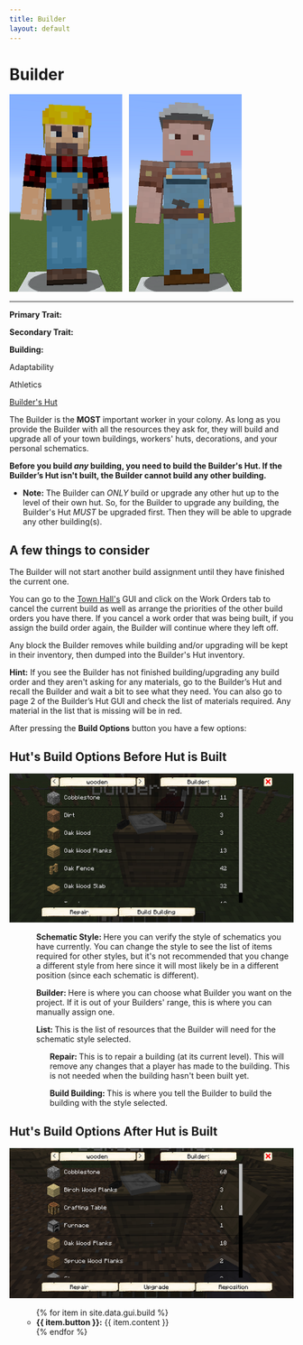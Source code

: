 ```yaml
---
title: Builder
layout: default
---
```

# Builder

<div class="infobox box text-center">
<img src="../../assets/images/workers/builder_m.png" alt="Builder Male" />&nbsp;&nbsp;&nbsp;<img src="../../assets/images/workers/builder_f.png" alt="Builder Female" />
<hr />
  <div class="row section-text text-left">
    <div class="col">
      <p><strong>Primary Trait:</strong></p>
      <p><strong>Secondary Trait:</strong></p>
      <p><strong>Building:</strong></p>
    </div>
    <div class="col">
      <p class="traitp">Adaptability</p>
      <p class="traits">Athletics</p>
      <p><a href="../buildings/builder">Builder's Hut</a></p>
    </div>
  </div>
</div>

The Builder is the **MOST** important worker in your colony. As long as you provide the Builder with all the resources they ask for, they will build and upgrade all of your town buildings, workers' huts, decorations, and your personal schematics.

**Before you build *any* building, you need to build the Builder's Hut. If the Builder’s Hut isn't built, the Builder cannot build any other building.**

- **Note:** The Builder can *ONLY* build or upgrade any other hut up to the level of their own hut. So, for the Builder to upgrade any building, the Builder's Hut *MUST* be upgraded first. Then they will be able to upgrade any other building(s).  

## A few things to consider

The Builder will not start another build assignment until they have finished the current one.

You can go to the [Town Hall's](../../source/buildings/townhall) GUI and click on the Work Orders tab to cancel the current build as well as arrange the priorities of the other build orders you have there. If you cancel a work order that was being built, if you assign the build order again, the Builder will continue where they left off.

Any block the Builder removes while building and/or upgrading will be kept in their inventory, then dumped into the Builder's Hut inventory.

**Hint:** If you see the Builder has not finished building/upgrading any build order and they aren't asking for any materials, go to the Builder’s Hut and recall the Builder and wait a bit to see what they need. You can also go to page 2 of the Builder’s Hut GUI and check the list of materials required. Any material in the list that is missing will be in red.  

<p>After pressing the <b>Build Options</b> button you have a few options:</p>  

## Hut's Build Options Before Hut is Built  

<div class="row">
  <div class="col-sm-12 col-md">
    <img src="../../assets/images/gui/newbuild.png" class="img-fluid mx-auto" alt="New Build GUI">
  </div>
  <div class="col-sm-12 col-md">
    <ul>
      <ul><strong>Schematic Style: </strong> Here you can verify the style of schematics you have currently. You can change the style to see the list of items required for other styles, but it's not recommended that you change a different style from here since it will most likely be in a different position (since each schematic is different).</ul>
      <ul><strong>Builder: </strong> Here is where you can choose what Builder you want on the project. If it is out of your Builders' range, this is where you can manually assign one.</ul>
      <ul><strong>List: </strong>This is the list of resources that the Builder will need for the schematic style selected.
       <ul><strong>Repair: </strong>This is to repair a building (at its current level). This will remove any changes that a player has made to the building. This is not needed when the building hasn't been built yet.</ul>
      <ul><strong>Build Building: </strong>This is where you tell the Builder to build the building with the style selected.</ul>
    </ul>
  </div>
</div>  

## Hut's Build Options After Hut is Built  

<div class="row">
  <div class="col-sm-12 col-md">
    <img src="../../assets/images/gui/upgradebuild.png" class="img-fluid mx-auto" alt="Upgrade Building GUI">
  </div>
  <div class="col-sm-12 col-md">
    <ul>
       <ul>
      {% for item in site.data.gui.build %}
        <li><strong>{{ item.button }}:</strong> {{ item.content }}</li>
      {% endfor %}
    </ul>
    </ul>
  </div>
</div>
